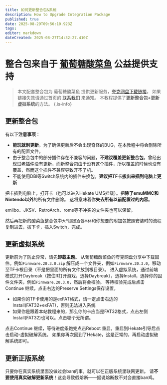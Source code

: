 ```yaml
---
title: 如何更新整合包&系统
description: How to Upgrade Integration Package
published: true
date: 2025-08-29T09:56:10.923Z
tags: 
editor: markdown
dateCreated: 2025-08-27T14:32:27.410Z
---
```


# 整合包来自于 [葡萄糖酸菜鱼](https://space.bilibili.com/604067016) 公益提供支持
> 本文配套整合包为 葡萄糖酸菜鱼 提供更新服务，[夸克网盘下载链接](https://pan.quark.cn/s/3c0d28411181)。
如果链接失效请通过首页的 [联系我们](/home) 来通知。
本教程提供了**更新整合包+更新虚拟系统**的方法。
{.is-info}

## 更新整合包
有以下**注意事项**：
- **能玩就别更新**。为了确保更新后不会出现奇怪的BUG，在本教程中将会删除所有的配置文件。
- 由于整合包中的部分插件存在不兼容的问题，**不建议覆盖更新整合包**。曾经出现过老插件没有更新，而新整合包由于没有这个插件，所以覆盖的时候也没有覆盖，然而这个插件不兼容导致开不了机。
- 不能使用DBI等Switch系统内的插件来换包，**建议把TF卡拔出来插到电脑上更新**

把卡插到电脑上，打开卡（也可以进入Hekate UMS挂载）。把**除了emuMMC和Nintendo以外**的所有文件删除。
这将意味着你**失去所有以前配置过的内容**。

emiibo、JKSV、RetroArch、roms等不冲突的文件夹也可以保留。

然后再把新的酸菜鱼整合包中`大气层整合包本体`和你想要的附加包按照安装时的流程复制进去，拔下卡，插入Switch，完成。

## 更新虚拟系统
更新前为了防止异常，请先**卸载主题**。
从葡萄糖酸菜鱼的夸克网盘分享中下载固件。例如`Firmware.20.3.0.zip`
解压成一个文件夹，例如`Firmware.20.3.0`，移动至TF卡根目录（不是把里面的所有文件放到根目录）。
进入虚拟系统，通过前端模式打开Daybreak（按住R打开游戏，选择Daybreak），选择Install，选择你的固件文件夹，例如`Firmware.20.3.0`，然后将会校验。
等待校验完成后点击Continue 继续，点击右边的Preserve Settings保存设置，
- 如果你的TF卡使用的是exFAT格式，请一定点击右边的Install(FAT32+exFAT)，否则无法进入系统
- 如果你是跟着本站教程来的，那么你的卡应当是FAT32格式，点击左侧Install(FAT32)也可以。点击哪个无所谓。

点击Continue 继续，等待进度条跑完点击Reboot 重启，重启到Hekate引导后点击启动-虚拟破解系统。
如果你再次回到了Hekate，这是正常的，再启动虚拟破解系统即可。

## 更新正版系统
只要你在真实系统里面没做过会ban的事，就可以在正版系统里联网更新。
请**不要使用真实破解更新系统**！这会导致假熔断——据说熔断数不对会直接ban鸡。